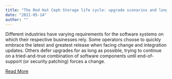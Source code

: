 ```yaml
---
title: "The Red Hat Ceph Storage life cycle: upgrade scenarios and long-lived deployments"
date: "2021-05-14"
author: ""
---
```


Different industries have varying requirements for the software systems on which their respective businesses rely. Some operators choose to quickly embrace the latest and greatest release when facing change and integration updates. Others defer upgrades for as long as possible, trying to continue on a tried-and-true combination of software components until end-of-support (or security patching) forces a change. 

[Read More](https://www.redhat.com/en/blog/understanding-red-hat-ceph-storage-life-cycle)
